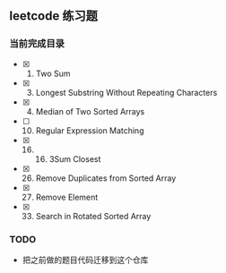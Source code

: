 ## leetcode 练习题

### 当前完成目录

- [x] 1. Two Sum
- [x] 3. Longest Substring Without Repeating Characters
- [x] 4. Median of Two Sorted Arrays
- [ ] 10. Regular Expression Matching
- [x] 16. 16. 3Sum Closest
- [x] 26. Remove Duplicates from Sorted Array
- [x] 27. Remove Element
- [x] 33. Search in Rotated Sorted Array

### TODO
- 把之前做的题目代码迁移到这个仓库
